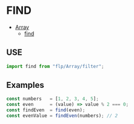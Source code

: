 # FIND
- [Array](../README.md)
  - [find](.)

## USE

```javascript
import find from "flp/Array/filter";
```

## Examples

```javascript
const numbers   = [1, 2, 3, 4, 5];
const even      = (value) => value % 2 === 0;
const findEven  = find(even);
const evenValue = findEven(numbers); // 2
```

